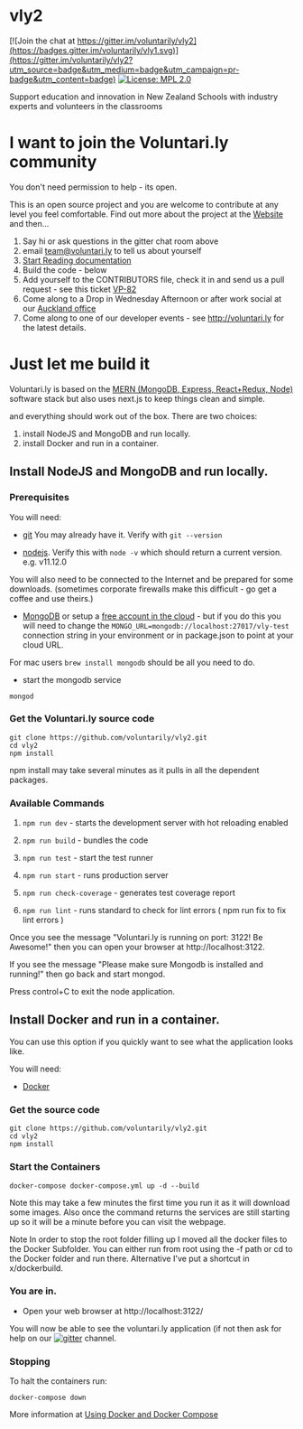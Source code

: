 # vly2

[![Join the chat at https://gitter.im/voluntarily/vly2](https://badges.gitter.im/voluntarily/vly1.svg)](https://gitter.im/voluntarily/vly2?utm_source=badge&utm_medium=badge&utm_campaign=pr-badge&utm_content=badge)
[![License: MPL 2.0](https://img.shields.io/badge/License-MPL%202.0-brightgreen.svg)](https://opensource.org/licenses/MPL-2.0)

Support education and innovation in New Zealand Schools with industry experts and volunteers in the classrooms

# I want to join the Voluntari.ly community
You don't need permission to help - its open. 

This is an open source project and you are welcome to contribute at any level you feel comfortable. 
Find out more about the project at the [Website](http://voluntari.ly) and then...

1. Say hi or ask questions in the gitter chat room above
2. email team@voluntari.ly to tell us about yourself
3. [Start Reading documentation](https://voluntarily.atlassian.net/wiki/spaces/VP/overview)
4. Build the code - below
5. Add yourself to the CONTRIBUTORS file, check it in and send us a pull request - see this ticket [VP-82](https://voluntarily.atlassian.net/browse/VP-82)
6. Come along to a Drop in Wednesday Afternoon or after work social at our [Auckland office](https://goo.gl/maps/fEtq6mdpz446iXVQA)
7. Come along to one of our developer events - see http://voluntari.ly for the latest details.

# Just let me build it

Voluntari.ly is based on the [MERN (MongoDB, Express, React+Redux, Node)](http://mern.io/) software stack but also uses next.js to keep things clean and simple.

and everything should work out of the box. There are two choices: 

1. install NodeJS and MongoDB and run locally.
2. install Docker and run in a container. 

## Install NodeJS and MongoDB and run locally.

### Prerequisites
You will need:
* [git](https://git-scm.com/book/en/v2/Getting-Started-Installing-Git)
You may already have it. Verify with `git --version` 

* [nodejs](https://nodejs.org/en/download/). 
Verify this with `node -v` which should return a current version. e.g. v11.12.0

You will also need to be connected to the Internet and be prepared for some downloads. (sometimes corporate firewalls make this difficult - go get a coffee and use theirs.)

* [MongoDB](https://docs.mongodb.com/manual/installation/)
or setup a [free account in the cloud](https://cloud.mongodb.com) - but if you do this you will need to change the `MONGO_URL=mongodb://localhost:27017/vly-test` connection string in your environment or in package.json to point at your cloud URL.
  
For mac users `brew install mongodb` should be all you need to do.

* start the mongodb service

`mongod`

### Get the Voluntari.ly source code

    git clone https://github.com/voluntarily/vly2.git
    cd vly2
    npm install

npm install may take several minutes as it pulls in all the dependent packages. 

### Available Commands

1. `npm run dev` - starts the development server with hot reloading enabled

2. `npm run build` - bundles the code 

3. `npm run test` - start the test runner

4. `npm run start` - runs production server

5. `npm run check-coverage` - generates test coverage report 

6. `npm run lint` - runs standard to check for lint errors ( npm run fix to fix lint errors )


Once you see the message "Voluntari.ly is running on port: 3122! Be Awesome!" then you can open your browser at http://localhost:3122.

If you see the message "Please make sure Mongodb is installed and running!"  then go back and start mongod. 

Press control+C to exit the node application. 

## Install Docker and run in a container.
You can use this option if you quickly want to see what the application looks like.

You will need:
* [Docker](https://docs.docker.com/get-started/)

### Get the source code

    git clone https://github.com/voluntarily/vly2.git
    cd vly2
    npm install

### Start the Containers

    docker-compose docker-compose.yml up -d --build

Note this may take a few minutes the first time you run it as it will download some images.
Also once the command returns the services are still starting up so it will be a minute before you can visit the webpage.

Note In order to stop the root folder filling up I moved all the docker files to the Docker Subfolder. You can either run from root using the -f path or cd to the Docker folder and run there. 
Alternative I've put a shortcut in x/dockerbuild.


### You are in.
* Open your web browser at http://localhost:3122/

You will now be able to see the voluntari.ly application (if not then ask for help on our [![gitter](https://badges.gitter.im/voluntarily/vly2.svg)](https://gitter.im/voluntarily/vly2?utm_source=badge&utm_medium=badge&utm_campaign=pr-badge&utm_content=badge) channel.

### Stopping
To halt the containers run:

    docker-compose down 

More information at [Using Docker and Docker Compose](https://voluntarily.atlassian.net/wiki/spaces/VP/pages/9044043/Using+Docker+and+Docker+Compose)

